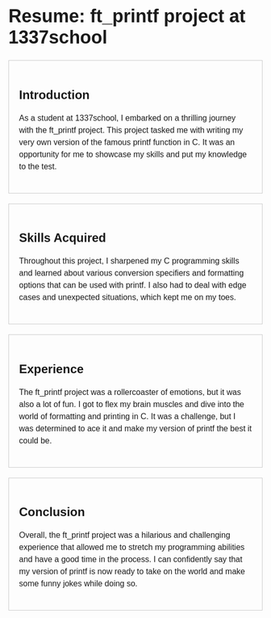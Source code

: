 <!DOCTYPE html>
<html>
<head>
  <style>
    body {
      font-family: Arial, sans-serif;
      padding: 20px;
    }

    h1, h2, h3 {
      font-weight: bold;
      margin-bottom: 10px;
    }

    h1 {
      font-size: 36px;
      margin-top: 20px;
    }

    h2 {
      font-size: 24px;
    }

    h3 {
      font-size: 18px;
    }

    p {
      font-size: 16px;
      line-height: 1.5;
      margin-bottom: 20px;
    }

    .section {
      border: 1px solid #ccc;
      padding: 20px;
      margin-bottom: 20px;
    }
  </style>
</head>
<body>
  <h1>Resume: ft_printf project at 1337school</h1>
  <div class="section">
    <h2>Introduction</h2>
    <p>As a student at 1337school, I embarked on a thrilling journey with the ft_printf project. This project tasked me with writing my very own version of the famous printf function in C. It was an opportunity for me to showcase my skills and put my knowledge to the test.</p>
  </div>
  <div class="section">
    <h2>Skills Acquired</h2>
    <p>Throughout this project, I sharpened my C programming skills and learned about various conversion specifiers and formatting options that can be used with printf. I also had to deal with edge cases and unexpected situations, which kept me on my toes.</p>
  </div>
  <div class="section">
    <h2>Experience</h2>
    <p>The ft_printf project was a rollercoaster of emotions, but it was also a lot of fun. I got to flex my brain muscles and dive into the world of formatting and printing in C. It was a challenge, but I was determined to ace it and make my version of printf the best it could be.</p>
  </div>
  <div class="section">
    <h2>Conclusion</h2>
    <p>Overall, the ft_printf project was a hilarious and challenging experience that allowed me to stretch my programming abilities and have a good time in the process. I can confidently say that my version of printf is now ready to take on the world and make some funny jokes while doing so.</p>
  </div>
</body>
</html>
